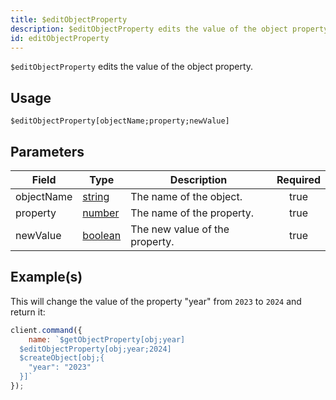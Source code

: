 ```yaml
---
title: $editObjectProperty
description: $editObjectProperty edits the value of the object property.
id: editObjectProperty
---
```


`$editObjectProperty` edits the value of the object property.

## Usage

```aoi
$editObjectProperty[objectName;property;newValue]
```

## Parameters

| Field      | Type                                                                                                | Description                    | Required |
| ---------- | --------------------------------------------------------------------------------------------------- | ------------------------------ | :------: |
| objectName | [string](https://developer.mozilla.org/en-US/docs/Web/JavaScript/Reference/Global_Objects/String)   | The name of the object.        |   true   |
| property   | [number](https://developer.mozilla.org/en-US/docs/Web/JavaScript/Reference/Global_Objects/Number)   | The name of the property.      |   true   |
| newValue   | [boolean](https://developer.mozilla.org/en-US/docs/Web/JavaScript/Reference/Global_Objects/Boolean) | The new value of the property. |   true   |

## Example(s)

This will change the value of the property "year" from `2023` to `2024` and return it:

```js
client.command({
    name: `$getObjectProperty[obj;year]
  $editObjectProperty[obj;year;2024]
  $createObject[obj;{
    "year": "2023"
  }]`
});
```
